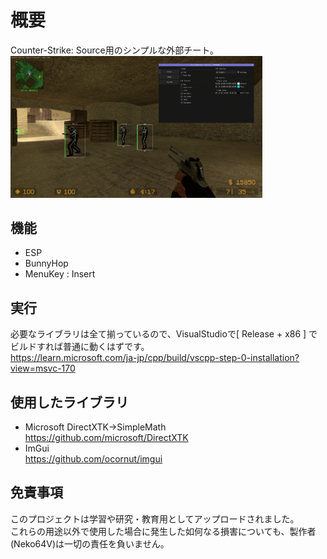 # 概要
Counter-Strike: Source用のシンプルな外部チート。
<img src="CSS_External.png" width="80%">

## 機能
* ESP
* BunnyHop
* MenuKey : Insert

## 実行
必要なライブラリは全て揃っているので、VisualStudioで[ Release + x86 ] でビルドすれば普通に動くはずです。  
https://learn.microsoft.com/ja-jp/cpp/build/vscpp-step-0-installation?view=msvc-170

## 使用したライブラリ
* Microsoft DirectXTK->SimpleMath  
https://github.com/microsoft/DirectXTK  
* ImGui  
https://github.com/ocornut/imgui

## 免責事項
このプロジェクトは学習や研究・教育用としてアップロードされました。  
これらの用途以外で使用した場合に発生した如何なる損害についても、製作者(Neko64V)は一切の責任を負いません。